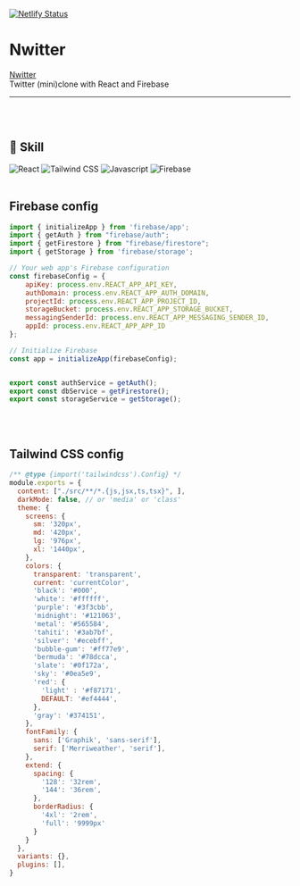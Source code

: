 [![Netlify Status](https://api.netlify.com/api/v1/badges/219f65f3-5d07-4820-9b0e-202aacadf9f7/deploy-status)](https://app.netlify.com/sites/regal-lebkuchen-ed23d2/deploys)

# Nwitter
[Nwitter](https://kimseoyeon23.github.io/nwitter)  
Twitter (mini)clone with React and Firebase
***
<br/>
<br/>

## 📌 Skill
<img alt="React" src="https://img.shields.io/badge/React-61DAFB.svg?style=for-the-badge&logo=React&logoColor=white"/> <img alt="Tailwind CSS" src="https://img.shields.io/badge/Tailwind CSS-06B6D4.svg?style=for-the-badge&logo=Tailwind CSS&logoColor=white"/> <img alt="Javascript" src="https://img.shields.io/badge/JavaScript-F7DF1E.svg?style=for-the-badge&logo=JavaScript&logoColor=white"/> <img alt="Firebase" src="https://img.shields.io/badge/Firebase-FFCA28.svg?style=for-the-badge&logo=Firebase&logoColor=white"/>
<br/>
<br/>

## Firebase config
```javascript
import { initializeApp } from 'firebase/app';
import { getAuth } from "firebase/auth";
import { getFirestore } from "firebase/firestore";
import { getStorage } from 'firebase/storage';

// Your web app's Firebase configuration
const firebaseConfig = {
    apiKey: process.env.REACT_APP_API_KEY,
    authDomain: process.env.REACT_APP_AUTH_DOMAIN,
    projectId: process.env.REACT_APP_PROJECT_ID,
    storageBucket: process.env.REACT_APP_STORAGE_BUCKET,
    messagingSenderId: process.env.REACT_APP_MESSAGING_SENDER_ID,
    appId: process.env.REACT_APP_APP_ID
};

// Initialize Firebase
const app = initializeApp(firebaseConfig);


export const authService = getAuth();
export const dbService = getFirestore();
export const storageService = getStorage();
```
<br/>
<br/>

## Tailwind CSS config
```javascript
/** @type {import('tailwindcss').Config} */
module.exports = {
  content: ["./src/**/*.{js,jsx,ts,tsx}", ],
  darkMode: false, // or 'media' or 'class'
  theme: {
    screens: {
      sm: '320px',
      md: '420px',
      lg: '976px',
      xl: '1440px',
    },
    colors: {
      transparent: 'transparent',
      current: 'currentColor',
      'black': '#000',
      'white': '#ffffff',
      'purple': '#3f3cbb',
      'midnight': '#121063',
      'metal': '#565584',
      'tahiti': '#3ab7bf',
      'silver': '#ecebff',
      'bubble-gum': '#ff77e9',
      'bermuda': '#78dcca',
      'slate': '#0f172a',
      'sky': '#0ea5e9',
      'red': {
        'light' : '#f87171',
        DEFAULT: '#ef4444',
      },
      'gray': '#374151',
    },
    fontFamily: {
      sans: ['Graphik', 'sans-serif'],
      serif: ['Merriweather', 'serif'],
    },
    extend: {
      spacing: {
        '128': '32rem',
        '144': '36rem',
      },
      borderRadius: {
        '4xl': '2rem',
        'full': '9999px'
      }
    }
  },
  variants: {},
  plugins: [],
}

```